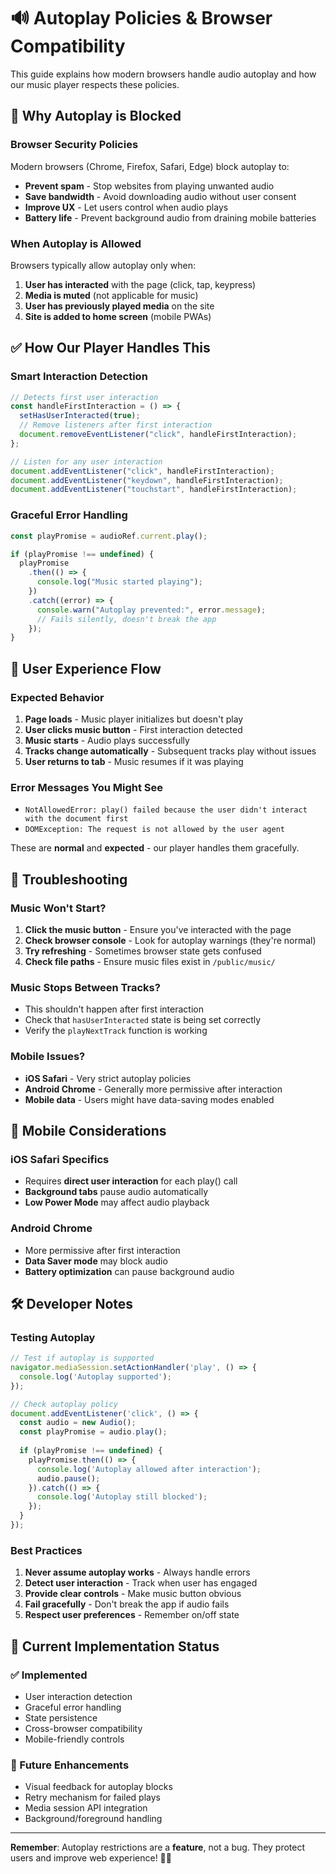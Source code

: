 # 🔊 Autoplay Policies & Browser Compatibility

This guide explains how modern browsers handle audio autoplay and how our music player respects these policies.

## 🚫 Why Autoplay is Blocked

### Browser Security Policies
Modern browsers (Chrome, Firefox, Safari, Edge) block autoplay to:
- **Prevent spam** - Stop websites from playing unwanted audio
- **Save bandwidth** - Avoid downloading audio without user consent  
- **Improve UX** - Let users control when audio plays
- **Battery life** - Prevent background audio from draining mobile batteries

### When Autoplay is Allowed
Browsers typically allow autoplay only when:
1. **User has interacted** with the page (click, tap, keypress)
2. **Media is muted** (not applicable for music)
3. **User has previously played media** on the site
4. **Site is added to home screen** (mobile PWAs)

## ✅ How Our Player Handles This

### Smart Interaction Detection
```typescript
// Detects first user interaction
const handleFirstInteraction = () => {
  setHasUserInteracted(true);
  // Remove listeners after first interaction
  document.removeEventListener("click", handleFirstInteraction);
};

// Listen for any user interaction
document.addEventListener("click", handleFirstInteraction);
document.addEventListener("keydown", handleFirstInteraction);
document.addEventListener("touchstart", handleFirstInteraction);
```

### Graceful Error Handling
```typescript
const playPromise = audioRef.current.play();

if (playPromise !== undefined) {
  playPromise
    .then(() => {
      console.log("Music started playing");
    })
    .catch((error) => {
      console.warn("Autoplay prevented:", error.message);
      // Fails silently, doesn't break the app
    });
}
```

## 🎵 User Experience Flow

### Expected Behavior
1. **Page loads** - Music player initializes but doesn't play
2. **User clicks music button** - First interaction detected
3. **Music starts** - Audio plays successfully
4. **Tracks change automatically** - Subsequent tracks play without issues
5. **User returns to tab** - Music resumes if it was playing

### Error Messages You Might See
- `NotAllowedError: play() failed because the user didn't interact with the document first`
- `DOMException: The request is not allowed by the user agent`

These are **normal** and **expected** - our player handles them gracefully.

## 🔧 Troubleshooting

### Music Won't Start?
1. **Click the music button** - Ensure you've interacted with the page
2. **Check browser console** - Look for autoplay warnings (they're normal)
3. **Try refreshing** - Sometimes browser state gets confused
4. **Check file paths** - Ensure music files exist in `/public/music/`

### Music Stops Between Tracks?
- This shouldn't happen after first interaction
- Check that `hasUserInteracted` state is being set correctly
- Verify the `playNextTrack` function is working

### Mobile Issues?
- **iOS Safari** - Very strict autoplay policies
- **Android Chrome** - Generally more permissive after interaction
- **Mobile data** - Users might have data-saving modes enabled

## 📱 Mobile Considerations

### iOS Safari Specifics
- Requires **direct user interaction** for each play() call
- **Background tabs** pause audio automatically
- **Low Power Mode** may affect audio playback

### Android Chrome
- More permissive after first interaction
- **Data Saver mode** may block audio
- **Battery optimization** can pause background audio

## 🛠️ Developer Notes

### Testing Autoplay
```javascript
// Test if autoplay is supported
navigator.mediaSession.setActionHandler('play', () => {
  console.log('Autoplay supported');
});

// Check autoplay policy
document.addEventListener('click', () => {
  const audio = new Audio();
  const playPromise = audio.play();
  
  if (playPromise !== undefined) {
    playPromise.then(() => {
      console.log('Autoplay allowed after interaction');
      audio.pause();
    }).catch(() => {
      console.log('Autoplay still blocked');
    });
  }
});
```

### Best Practices
1. **Never assume autoplay works** - Always handle errors
2. **Detect user interaction** - Track when user has engaged
3. **Provide clear controls** - Make music button obvious
4. **Fail gracefully** - Don't break the app if audio fails
5. **Respect user preferences** - Remember on/off state

## 🎯 Current Implementation Status

### ✅ Implemented
- User interaction detection
- Graceful error handling  
- State persistence
- Cross-browser compatibility
- Mobile-friendly controls

### 🔄 Future Enhancements
- Visual feedback for autoplay blocks
- Retry mechanism for failed plays
- Media session API integration
- Background/foreground handling

---

**Remember**: Autoplay restrictions are a **feature**, not a bug. They protect users and improve web experience! 🎵✨